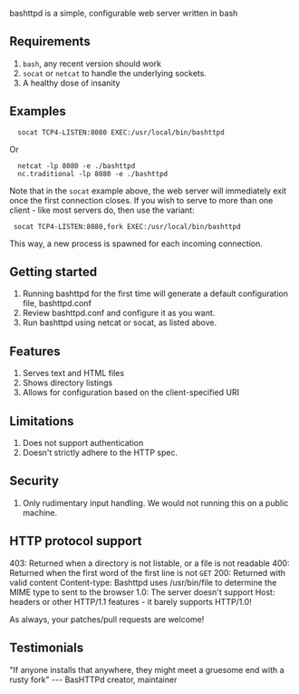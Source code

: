 bashttpd is a simple, configurable web server written in bash

Requirements
-------------

  1. `bash`, any recent version should work
  2. `socat` or `netcat` to handle the underlying sockets. 
  3. A healthy dose of insanity

Examples
---------

      socat TCP4-LISTEN:8080 EXEC:/usr/local/bin/bashttpd

Or

      netcat -lp 8080 -e ./bashttpd
      nc.traditional -lp 8080 -e ./bashttpd

Note that in the `socat` example above, the web server will immediately exit once the first connection closes. If you wish to serve to more than one client - like most servers do, then use the variant:

     socat TCP4-LISTEN:8080,fork EXEC:/usr/local/bin/bashttpd

This way, a new process is spawned for each incoming connection.


Getting started
----------------

  1. Running bashttpd for the first time will generate a default configuration file, bashttpd.conf
  2. Review bashttpd.conf and configure it as you want.
  3. Run bashttpd using netcat or socat, as listed above.

Features
---------

  1. Serves text and HTML files
  2. Shows directory listings
  3. Allows for configuration based on the client-specified URI

Limitations
------------

  1. Does not support authentication
  2. Doesn't strictly adhere to the HTTP spec.

Security
--------

  1. Only rudimentary input handling.  We would not running this on a public machine.

HTTP protocol support
---------------------

  403: Returned when a directory is not listable, or a file is not readable
  400: Returned when the first word of the first line is not `GET`
  200: Returned with valid content
  Content-type: Bashttpd uses /usr/bin/file to determine the MIME type to sent to the browser
  1.0: The server doesn't support Host: headers or other HTTP/1.1 features - it barely supports HTTP/1.0!

As always, your patches/pull requests are welcome!

Testimonials
------------

"If anyone installs that anywhere, they might meet a gruesome end with a rusty fork"
    --- BasHTTPd creator, maintainer
